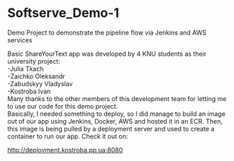 # Softserve_Demo-1
Demo Project to demonstrate the pipeline flow via Jenkins and AWS services


Basic ShareYourText app was developed by 4 KNU students as their university project:\
-Julia Tkach\
-Zaichko Oleksandr\
-Zabudskyy Vladyslav\
-Kostroba Ivan\
Many thanks to the other members of this development team for letting me to use our code for this demo project. \
Basically, I needed something to deploy, so I did manage to build an image out of our app using Jenkins, Docker, AWS and hosted it in an ECR.
Then, this image is being pulled by a deployment server and used to create a container to run our app. Check it out on:

http://deployment.kostroba.pp.ua:8080 
